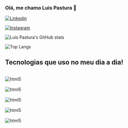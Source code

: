 ### Olá, me chamo Luis Pastura 👋

[![Linkedin](https://img.shields.io/badge/LinkedIn-0077B5?style=for-the-badge&logo=linkedin&logoColor=white)](https://www.linkedin.com/in/luis-carlos-pastura-macedo-800b52242/)

[![Instagram](https://img.shields.io/badge/Instagram-E4405F?style=for-the-badge&logo=instagram&logoColor=white)](https://www.instagram.com/luispastura/)

![Luis Pastura's GitHub stats](https://github-readme-stats.vercel.app/api?username=luispastura&show_icons=true&theme=dracula)

![Top Langs](https://github-readme-stats.vercel.app/api/top-langs/?username=luispastura&hide_progress=true)

## Tecnologias que uso no meu dia a dia!

<div style = "display: inline_block"><br/>
    <img align = "center" alt="html5" src= https://img.shields.io/badge/Python-3776AB?style=for-the-badge&logo=python&logoColor=white />
</div>
<div style = "display: inline_block"><br/>
    <img align = "center" alt="html5" src= https://img.shields.io/badge/HTML5-E34F26?style=for-the-badge&logo=html5&logoColor=white />
</div>

<div style = "display: inline_block"><br/>
    <img align = "center" alt="html5" src= https://img.shields.io/badge/CSS3-1572B6?style=for-the-badge&logo=css3&logoColor=white />
</div>

<div style = "display: inline_block"><br/>
    <img align = "center" alt="html5" src= https://img.shields.io/badge/Java-ED8B00?style=for-the-badge&logo=openjdk&logoColor=white />
</div>

<div style = "display: inline_block"><br/>
    <img align = "center" alt="html5" src= https://img.shields.io/badge/JavaScript-323330?style=for-the-badge&logo=javascript&logoColor=F7DF1E />
</div><br>
    

